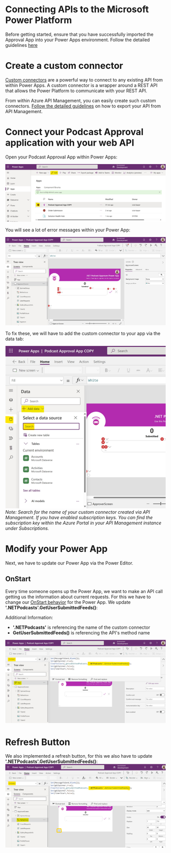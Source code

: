 # Connecting APIs to the Microsoft Power Platform

Before getting started, ensure that you have successfully imported the Approval App into your Power Apps environment. Follow the detailed guidelines [here](https://github.com/user/repo/src/PowerApps/README.md)


# Create a custom connector

[Custom connectors](https://docs.microsoft.com/en-us/connectors/custom-connectors/) are a powerful way to connect to any existing API from within Power Apps. A custom connector is a wrapper around a REST API that allows the Power Platform to communicate with your REST API.

From within Azure API Management, you can easily create such custom connectors. [Follow the detailed guidelines](https://docs.microsoft.com/en-us/azure/api-management/export-api-power-platform) on how to export your API from API Management.

# Connect your Podcast Approval application with your web API

Open your Podcast Approval App within Power Apps:

![editpowerapp](./assets/editpowerapp.jpg)

You will see a lot of error messages within your Power App:

![powerapp](./assets/powerapp.jpg)

To fix these, we will have to add the custom connector to your app via the data tab:

![customconnector](./assets/customconnector.jpg)
*Note: Search for the name of your custom connector created via API Management. If you have enabled subscription keys. You can find the subscription key within the Azure Portal in your API Management instance under Subscriptions.*

# Modify your Power App

Next, we have to update our Power App via the Power Editor.


## OnStart

Every time someone opens up the Power App, we want to make an API call getting us the information about current requests. For this we have to change our [OnStart behavior](https://docs.microsoft.com/en-us/power-platform/power-fx/reference/object-app) for the Power App. We update **'.NETPodcasts'.GetUserSubmittedFeeds()**:

Additional Information:
- **'.NETPodcasts'** is referencing the name of the custom connector
- **GetUserSubmittedFeeds()** is referencing the API's method name

![onstart](./assets/onstart.jpg)


# Refresh Button

We also implemented a refresh button, for this we also have to update **'.NETPodcasts'.GetUserSubmittedFeeds()**:
![refreshbutton](./assets/refreshbutton.jpg)